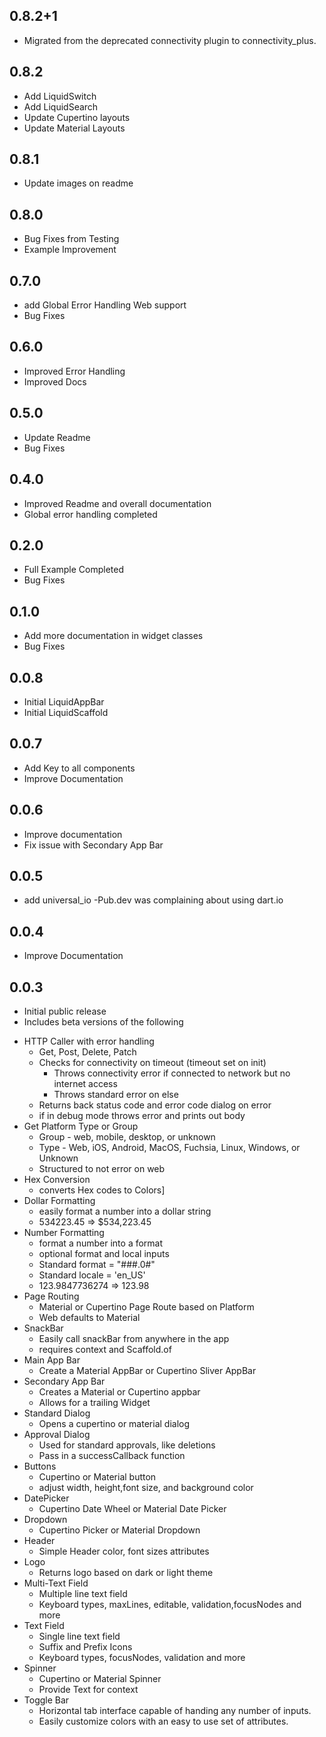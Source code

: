 ## 0.8.2+1

- Migrated from the deprecated connectivity plugin to connectivity_plus.

## 0.8.2
* Add LiquidSwitch
* Add LiquidSearch
* Update Cupertino layouts
* Update Material Layouts

## 0.8.1
* Update images on readme

## 0.8.0
* Bug Fixes from Testing
* Example Improvement

## 0.7.0
* add Global Error Handling Web support
* Bug Fixes

## 0.6.0
* Improved Error Handling
* Improved Docs

## 0.5.0
* Update Readme
* Bug Fixes

## 0.4.0
* Improved Readme and overall documentation
* Global error handling completed

## 0.2.0
* Full Example Completed
* Bug Fixes

## 0.1.0
* Add more documentation in widget classes
* Bug Fixes

## 0.0.8
* Initial LiquidAppBar
* Initial LiquidScaffold

## 0.0.7
* Add Key to all components
* Improve Documentation

## 0.0.6
* Improve documentation
* Fix issue with Secondary App Bar

## 0.0.5
* add universal_io
    -Pub.dev was complaining about using dart.io

## 0.0.4
* Improve Documentation

## 0.0.3
* Initial public release
* Includes beta versions of the following
- HTTP Caller with error handling
    - Get, Post, Delete, Patch
    - Checks for connectivity on timeout (timeout set on init)
        - Throws connectivity error if connected to network but no internet access
        - Throws standard error on else
    - Returns back status code and error code dialog on error
    - if in debug mode throws error and prints out body
- Get Platform Type or Group
    - Group - web, mobile, desktop, or unknown
    - Type - Web, iOS, Android, MacOS, Fuchsia, Linux, Windows, or Unknown
    - Structured to not error on web
- Hex Conversion
    - converts Hex codes to Colors]
- Dollar Formatting
    - easily format a number into a dollar string
    - 534223.45 => $534,223.45
- Number Formatting
    - format a number into a format
    - optional format and local inputs
    - Standard format = "###.0#"
    - Standard locale = 'en_US'
    - 123.9847736274 => 123.98
- Page Routing
    - Material or Cupertino Page Route based on Platform
    - Web defaults to Material
- SnackBar
    - Easily call snackBar from anywhere in the app
    - requires context and Scaffold.of
- Main App Bar
    - Create a Material AppBar or Cupertino Sliver AppBar
- Secondary App Bar
    - Creates a Material or Cupertino appbar
    - Allows for a trailing Widget
- Standard Dialog
    - Opens a cupertino or material dialog
- Approval Dialog
    - Used for standard approvals, like deletions
    - Pass in a successCallback function  
- Buttons
    - Cupertino or Material button
    - adjust width, height,font size, and background color
- DatePicker
    - Cupertino Date Wheel or Material Date Picker
- Dropdown
    - Cupertino Picker or Material Dropdown
- Header
    - Simple Header color, font sizes attributes
- Logo
    - Returns logo based on dark or light theme
- Multi-Text Field
    - Multiple line text field 
    - Keyboard types, maxLines, editable, validation,focusNodes and more
- Text Field
    - Single line text field
    - Suffix and Prefix Icons
    - Keyboard types, focusNodes, validation and more
- Spinner
    - Cupertino or Material Spinner
    - Provide Text for context
- Toggle Bar
    - Horizontal tab interface capable of handing any number of inputs. 
    - Easily customize colors with an easy to use set of attributes.
